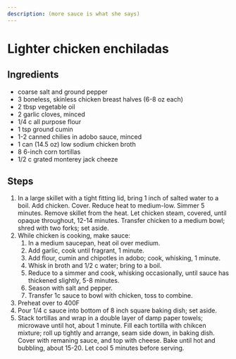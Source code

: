 ```yaml
---
description: (more sauce is what she says)
---
```


# Lighter chicken enchiladas

## Ingredients

* coarse salt and ground pepper
* 3 boneless, skinless chicken breast halves \(6-8 oz each\)
* 2 tbsp vegetable oil
* 2 garlic cloves, minced
* 1/4 c all purpose flour
* 1 tsp ground cumin
* 1-2 canned chilies in adobo sauce, minced 
* 1 can \(14.5 oz\) low sodium chicken broth
* 8 6-inch corn tortillas
* 1/2 c grated monterey jack cheeze

## Steps

1. In a large skillet with a tight fitting lid, bring 1 inch of salted water to a boil.  Add chicken. Cover.  Reduce heat to medium-low.  Simmer 5 minutes.  Remove skillet from the heat.  Let chicken steam, covered, until opaque throughout, 12-14 minutes.  Transfer chicken to a medium bowl; shred with two forks; set aside.
2. While chicken is cooking, make sauce: 
   1. In a medium saucepan, heat oil over medium. 
   2. Add garlic, cook until fragrant, 1 minute.  
   3. Add flour, cumin and chipotles in adobo; cook, whisking, 1 minute. 
   4. Whisk in broth and 1/2 c water; bring to a boil.  
   5. Reduce to a simmer and cook, whisking occasionally, until sauce has thickened slightly, 5-8 minutes.  
   6. Season with salt and pepper. 
   7. Transfer 1c sauce to bowl with chicken, toss to combine.
3. Preheat over to 400F
4. Pour 1/4 c sauce into bottom of 8 inch square baking dish; set aside.
5. Stack tortillas and wrap in a double layer of damp paper towels; microwave until hot, about 1 minute. Fill each tortilla with chikcen mixture; roll up tightly and arrange, seam side down, in baking dish. Cover with remaning sauce, and top with cheese.  Bake until hot and bubbling, about 15-20. Let cool 5 minutes before serving.


